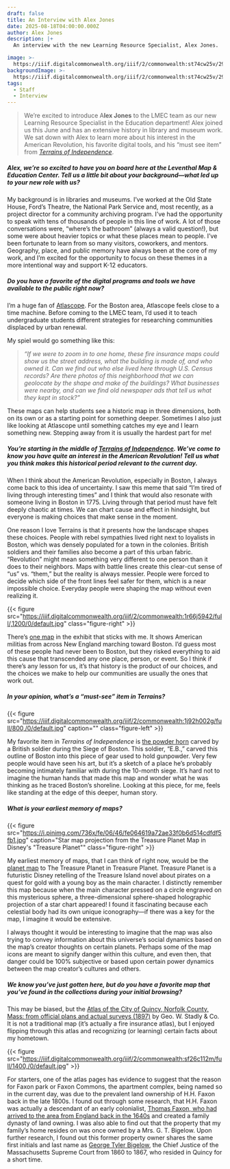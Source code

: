 ```yaml
---
draft: false
title: An Interview with Alex Jones
date: 2025-08-18T04:00:00.000Z
author: Alex Jones
description: |+
  An interview with the new Learning Resource Specialist, Alex Jones.

image: >-
  https://iiif.digitalcommonwealth.org/iiif/2/commonwealth:st74cw25v/293,1908,10040,3948/1800,/0/default.jpg
backgroundImage: >-
  https://iiif.digitalcommonwealth.org/iiif/2/commonwealth:st74cw25v/293,1908,10040,3948/1800,/0/default.jpg
tags:
  - Staff
  - Interview
---
```


> We’re excited to introduce A**lex Jones** to the LMEC team as our new Learning Resource Specialist in the Education department! Alex joined us this June and has an extensive history in library and museum work. We sat down with Alex to learn more about his interest in the American Revolution, his favorite digital tools, and his “must see item” from *[Terrains of Independence](https://www.leventhalmap.org/digital-exhibitions/terrains-of-independence/)*.

##### ***Alex, we’re so excited to have you on board here at the Leventhal Map & Education Center. Tell us a little bit about your background—what led up to your new role with us?***

My background is in libraries and museums. I’ve worked at the Old State House, Ford’s Theatre, the National Park Service and, most recently, as a project director for a community archiving program. I’ve had the opportunity to speak with tens of thousands of people in this line of work. A lot of those conversations were, “where’s the bathroom” (always a valid question!), but some were about heavier topics or what these places mean to people. I’ve been fortunate to learn from so many visitors, coworkers, and mentors. Geography, place, and public memory have always been at the core of my work, and I’m excited for the opportunity to focus on these themes in a more intentional way and support K-12 educators.

##### ***Do you have a favorite of the digital programs and tools we have available to the public right now?***

I’m a huge fan of [Atlascope](https://www.atlascope.org/). For the Boston area, Atlascope feels close to a time machine. Before coming to the LMEC team, I’d used it to teach undergraduate students different strategies for researching communities displaced by urban renewal.

My spiel would go something like this:

> *“If we were to zoom in to one home, these fire insurance maps could show us the street address, what the building is made of, and who owned it. Can we find out who else lived here through U.S. Census records? Are there photos of this neighborhood that we can geolocate by the shape and make of the buildings? What businesses were nearby, and can we find old newspaper ads that tell us what they kept in stock?”*

These maps can help students see a historic map in three dimensions, both on its own or as a starting point for something deeper. Sometimes I also just like looking at Atlascope until something catches my eye and I learn something new. Stepping away from it is usually the hardest part for me!

##### ***You’re starting in the middle of [Terrains of Independence](https://www.leventhalmap.org/digital-exhibitions/terrains-of-independence/). We’ve come to know you have quite an interest in the American Revolution! Tell us what you think makes this historical period relevant to the current day.***

When I think about the American Revolution, especially in Boston, I always come back to this idea of uncertainty. I saw this meme that said “I’m tired of living through interesting times” and I think that would also resonate with someone living in Boston in 1775. Living through that period must have felt deeply chaotic at times. We can chart cause and effect in hindsight, but everyone is making choices that make sense in the moment.

One reason I love Terrains is that it presents how the landscape shapes these choices. People with rebel sympathies lived right next to loyalists in Boston, which was densely populated for a town in the colonies. British soldiers and their families also become a part of this urban fabric. “Revolution” might mean something very different to one person than it does to their neighbors. Maps with battle lines create this clear-cut sense of “us” vs. “them,” but the reality is always messier. People were forced to decide which side of the front lines feel safer for them, which is a near impossible choice. Everyday people were shaping the map without even realizing it.

{{< figure src="https://iiif.digitalcommonwealth.org/iiif/2/commonwealth:1r66j5942/full/,1200/0/default.jpg" class="figure-right" >}}

There’s [one map](https://www.leventhalmap.org/digital-exhibitions/terrains-of-independence/city/the-seat-of-war/) in the exhibit that sticks with me. It shows American militias from across New England marching toward Boston. I’d guess most of these people had never been to Boston, but they risked everything to aid this cause that transcended any one place, person, or event. So I think if there’s any lesson for us, it’s that history is the product of our choices, and the choices we make to help our communities are usually the ones that work out.

##### ***In your opinion, what’s a “must-see” item in Terrains?***

{{< figure src="https://iiif.digitalcommonwealth.org/iiif/2/commonwealth:1j92h002g/full/800,/0/default.jpg" caption="" class="figure-left" >}}

My favorite item in *Terrains of Independence* is [the powder horn](https://www.argomaps.org/maps/commonwealth:q524n340p/) carved by a British soldier during the Siege of Boston. This soldier, “E.B.,” carved this outline of Boston into this piece of gear used to hold gunpowder. Very few people would have seen his art, but it’s a sketch of a place he’s probably becoming intimately familiar with during the 10-month siege. It’s hard not to imagine the human hands that made this map and wonder what he was thinking as he traced Boston’s shoreline. Looking at this piece, for me, feels like standing at the edge of this deeper, human story.

##### ***What is your earliest memory of maps?***

{{< figure src="https://i.pinimg.com/736x/fe/06/46/fe064619a72ae33f0b6d514cdfdf5fb1.jpg" caption="Star map projection from the Treasure Planet Map in Disney's &#x22;Treasure Planet&#x22;" class="figure-right" >}}

My earliest memory of maps, that I can think of right now, would be the [planet map](https://www.therpf.com/forums/attachments/tpmr11-png.1078169/) to The Treasure Planet in Treasure Planet. Treasure Planet is a futuristic Disney retelling of the Treasure Island novel about pirates on a quest for gold with a young boy as the main character. I distinctly remember this map because when the main character pressed on a circle engraved on this mysterious sphere, a three-dimensional sphere-shaped holographic projection of a star chart appeared! I found it fascinating because each celestial body had its own unique iconography—if there was a key for the map, I imagine it would be extensive.

I always thought it would be interesting to imagine that the map was also trying to convey information about this universe’s social dynamics based on the map’s creator thoughts on certain planets. Perhaps some of the map icons are meant to signify danger within this culture, and even then, that danger could be 100% subjective or based upon certain power dynamics between the map creator’s cultures and others.

##### ***We know you’ve just gotten here, but do you have a favorite map that you’ve found in the collections during your initial browsing?***

This may be biased, but the [Atlas of the City of Quincy, Norfolk County, Mass: from official plans and actual surveys (1897)](https://collections.leventhalmap.org/search/commonwealth:rx916j21s) by Geo. W. Stadly & Co. It is not a traditional map (it’s actually a fire insurance atlas), but I enjoyed flipping through this atlas and recognizing (or learning) certain facts about my hometown.

{{< figure src="https://iiif.digitalcommonwealth.org/iiif/2/commonwealth:sf26c112m/full/1400,/0/default.jpg" >}}

For starters, one of the atlas pages has evidence to suggest that the reason for Faxon park or Faxon Commons, the apartment complex, being named so in the current day, was due to the prevalent land ownership of H.H. Faxon back in the late 1800s. I found out through some research, that H.H. Faxon was actually a descendant of an early colonialist, [Thomas Faxon, who had arrived to the area from England back in the 1640s](https://ufpc.org/ufpc-vignettes/f/the-faxon-family) and created a family dynasty of land owning. I was also able to find out that the property that my family’s home resides on was once owned by a Mrs. G. T. Bigelow. Upon further research, I found out this former property owner shares the same first initials and last name as [George Tyler Bigelow](https://www.digitalcommonwealth.org/search/commonwealth:73666f734), the Chief Justice of the Massachusetts Supreme Court from 1860 to 1867, who resided in Quincy for a short time.
